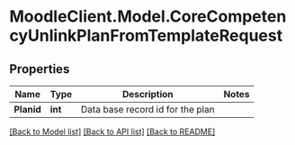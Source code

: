 # MoodleClient.Model.CoreCompetencyUnlinkPlanFromTemplateRequest

## Properties

Name | Type | Description | Notes
------------ | ------------- | ------------- | -------------
**Planid** | **int** | Data base record id for the plan | 

[[Back to Model list]](../README.md#documentation-for-models) [[Back to API list]](../README.md#documentation-for-api-endpoints) [[Back to README]](../README.md)


